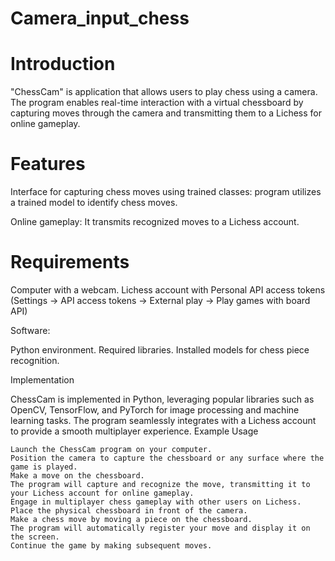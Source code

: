 # Camera_input_chess

# Introduction

"ChessCam" is  application that allows users to play chess using a camera. The program enables real-time interaction with a virtual chessboard by capturing moves through the camera and transmitting them to a Lichess  for online gameplay.
# Features

Interface for capturing chess moves using trained classes: program utilizes a trained model to identify chess moves.

Online gameplay: It transmits recognized moves to a Lichess account.


# Requirements


Computer with a webcam.
Lichess account with Personal API access tokens (Settings -> API access tokens -> External play -> Play games with board API)


Software:

Python environment.
Required libraries.
Installed models for chess piece recognition.


Implementation

ChessCam is implemented in Python, leveraging popular libraries such as OpenCV, TensorFlow, and PyTorch for image processing and machine learning tasks. The program seamlessly integrates with a Lichess account to provide a smooth multiplayer experience.
Example Usage

    Launch the ChessCam program on your computer.
    Position the camera to capture the chessboard or any surface where the game is played.
    Make a move on the chessboard.
    The program will capture and recognize the move, transmitting it to your Lichess account for online gameplay.
    Engage in multiplayer chess gameplay with other users on Lichess.
    Place the physical chessboard in front of the camera.
    Make a chess move by moving a piece on the chessboard.
    The program will automatically register your move and display it on the screen.
    Continue the game by making subsequent moves.
